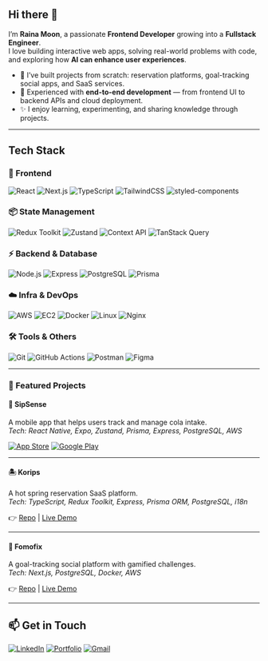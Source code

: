 ## Hi there 👋

I’m **Raina Moon**, a passionate **Frontend Developer** growing into a **Fullstack Engineer**.  
I love building interactive web apps, solving real-world problems with code, and exploring how **AI can enhance user experiences**.  

- 🔭 I’ve built projects from scratch: reservation platforms, goal-tracking social apps, and SaaS services.  
- 🚀 Experienced with **end-to-end development** — from frontend UI to backend APIs and cloud deployment.  
- ✨ I enjoy learning, experimenting, and sharing knowledge through projects.  

---
## Tech Stack

### 🎨 Frontend
![React](https://img.shields.io/badge/React-20232A?logo=react&logoColor=61DAFB)
![Next.js](https://img.shields.io/badge/Next.js-000000?logo=nextdotjs&logoColor=white)
![TypeScript](https://img.shields.io/badge/TypeScript-007ACC?logo=typescript&logoColor=white)
![TailwindCSS](https://img.shields.io/badge/Tailwind_CSS-38B2AC?logo=tailwindcss&logoColor=white)
![styled-components](https://img.shields.io/badge/styled--components-DB7093?logo=styledcomponents&logoColor=white)

### 📦 State Management
![Redux Toolkit](https://img.shields.io/badge/Redux_Toolkit-764ABC?logo=redux&logoColor=white)
![Zustand](https://img.shields.io/badge/Zustand-181717?logo=zustand&logoColor=white)
![Context API](https://img.shields.io/badge/Context_API-61DAFB?logo=react&logoColor=white)
![TanStack Query](https://img.shields.io/badge/TanStack_Query-FF4154?logo=reactquery&logoColor=white)

### ⚡ Backend & Database
![Node.js](https://img.shields.io/badge/Node.js-339933?logo=nodedotjs&logoColor=white)
![Express](https://img.shields.io/badge/Express-000000?logo=express&logoColor=white)
![PostgreSQL](https://img.shields.io/badge/PostgreSQL-336791?logo=postgresql&logoColor=white)
![Prisma](https://img.shields.io/badge/Prisma-2D3748?logo=prisma&logoColor=white)

### ☁️ Infra & DevOps
![AWS](https://img.shields.io/badge/AWS-232F3E?logo=amazonaws&logoColor=white)
![EC2](https://img.shields.io/badge/EC2-FF9900?logo=amazonec2&logoColor=white)
![Docker](https://img.shields.io/badge/Docker-2496ED?logo=docker&logoColor=white)
![Linux](https://img.shields.io/badge/Linux-FCC624?logo=linux&logoColor=black)
![Nginx](https://img.shields.io/badge/Nginx-009639?logo=nginx&logoColor=white)

### 🛠 Tools & Others
![Git](https://img.shields.io/badge/Git-F05032?logo=git&logoColor=white)
![GitHub Actions](https://img.shields.io/badge/GitHub_Actions-2088FF?logo=githubactions&logoColor=white)
![Postman](https://img.shields.io/badge/Postman-FF6C37?logo=postman&logoColor=white)
![Figma](https://img.shields.io/badge/Figma-F24E1E?logo=figma&logoColor=white)

---

### 🚀 Featured Projects  

#### 🍹 SipSense  
A mobile app that helps users track and manage cola intake.  
*Tech: React Native, Expo, Zustand, Prisma, Express, PostgreSQL, AWS*  

[![App Store](https://img.shields.io/badge/App_Store-0D96F6?logo=appstore&logoColor=white)](https://apps.apple.com/kr/app/sipsense/id6746238876?l=en-GB)
[![Google Play](https://img.shields.io/badge/Google_Play-414141?logo=googleplay&logoColor=white)](https://play.google.com/store/apps/details?id=com.mds64.sipsense&pcampaignid=web_share)

---

#### 🏝️ Korips  
A hot spring reservation SaaS platform.  
*Tech: TypeScript, Redux Toolkit, Express, Prisma ORM, PostgreSQL, i18n*  

👉 [Repo](https://github.com/Raina-Moon/korip-web) | [Live Demo](https://korips.com)

---

#### 🎯 Fomofix  
A goal-tracking social platform with gamified challenges.  
*Tech: Next.js, PostgreSQL, Docker, AWS*  

👉 [Repo](https://github.com/Raina-Moon/mini-goal-project) | [Live Demo](http://3.106.254.86:3000/)

---

## 📫 Get in Touch
[![LinkedIn](https://img.shields.io/badge/LinkedIn-0077B5?logo=linkedin&logoColor=white)](https://www.linkedin.com/in/daseul-moon-8b064128b)
[![Portfolio](https://img.shields.io/badge/Portfolio-000?logo=vercel&logoColor=white)](https://raina-moon.com/)
[![Gmail](https://img.shields.io/badge/Email-D14836?logo=gmail&logoColor=white)](mailto:mds6425@gmail.com)

